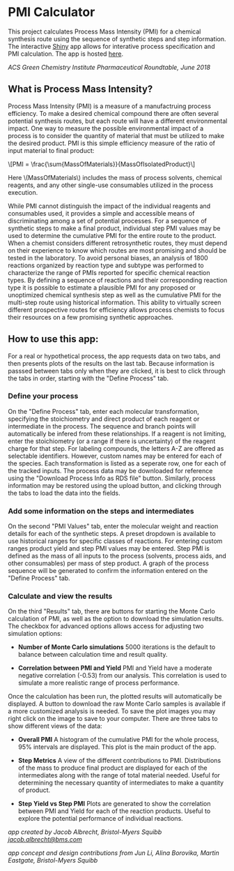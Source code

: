 # PMI Calculator

This project calculates Process Mass Intensity (PMI) for a chemical synthesis route using the sequence of synthetic steps and step information.  The interactive [Shiny](http://shiny.rstudio.com/) app allows for interative process specification and PMI calculation.  The app is hosted [here](http://acsgcipr-predictpmi.shinyapps.io/pmi_calculator/).

*ACS Green Chemistry Institute Pharmaceutical Roundtable, June 2018*

## What is Process Mass Intensity?

Process Mass Intensity (PMI) is a measure of a manufactruing process efficiency.  To make a desired chemical compound there are often several potential synthesis routes, but each route will have a different environmental impact.  One way to measure the possible environmental impact of a process is to consider the quantity of material that must be utilized to make the desired product.  PMI is this simple efficiency measure of the ratio of input material to final product:

\\[PMI = \frac{\sum{MassOfMaterials}}{MassOfIsolatedProduct}\\]

Here \\(MassOfMaterials\\) includes the mass of process solvents, chemical reagents, and any other single-use consumables utilized in the process execution.  

While PMI cannot distinguish the impact of the individual reagents and consumables used, it provides a simple and accessible means of discriminating among a set of potential processes. For a sequence of synthetic steps to make a final product, individual step PMI values may be used to determine the cumulative PMI for the entire route to the product.  When a chemist considers different retrosynthetic routes, they must depend on their experience to know which routes are most promising and should be tested in the laboratory.  To avoid personal biases, an analysis of 1800 reactions organized by reaction type and subtype was performed to characterize the range of PMIs reported for specific chemical reaction types.  By defining a sequence of reactions and their corresponding reaction type it is possible to estimate a plausible PMI for any proposed or unoptimized chemical synthesis step as well as the cumulative PMI for the multi-step route using historical information.  This ability to virtually screen different prospective routes for efficiency allows process chemists to focus their resources on a few promising synthetic approaches.

## How to use this app: 

For a real or hypothetical process, the app requests data on two tabs, and then presents plots of the results on the last tab.  Because information is passsed between tabs only when they are clicked, it is best to click through the tabs in order, starting with the "Define Process" tab.

### Define your process

On the "Define Process" tab, enter each molecular transformation, specifying the stoichiometry and direct product of each reagent or intermediate in the process. The sequence and branch points will automatically be infered from these relationships. If a reagent is not limiting, enter the stoichiometry (or a range if there is uncertainty) of the reagent charge for that step.  For labeling compounds, the letters A-Z are offered as selectable identifiers.  However, custom names may be entered for each of the species.  Each transformation is listed as a seperate row, one for each of the tracked inputs.  The process data may be downloaded for reference using the "Download Process Info as RDS file" button.  Similarly, process information may be restored using the upload button, and clicking through the tabs to load the data into the fields.

### Add some information on the steps and intermediates

On the second "PMI Values" tab, enter the molecular weight and reaction details for each of the synthetic steps.  A preset dropdown is available to use historical ranges for specific classes of reactions.  For entering custom ranges product yield and step PMI values may be entered. Step PMI is defined as the mass of all inputs to the process (solvents, process aids, and other consumables) per mass of step product.  A graph of the process sequence will be generated to confirm the information entered on the "Define Process" tab.

### Calculate and view the results

On the third "Results" tab, there are buttons for starting the Monte Carlo calculation of PMI, as well as the option to download the simulation results.  The checkbox for advanced options allows access for adjusting two simulation options:
 
 - **Number of Monte Carlo simulations** 5000 iterations is the default to balance between calculation time and result quality.

 - **Correlation between PMI and Yield** PMI and Yield have a moderate negative correlation (-0.53) from our analysis.  This correlation is used to simulate a more realistic range of process performance.

Once the calculation has been run, the plotted results will automatically be displayed.  A button to download the raw Monte Carlo samples is available if a more customized analysis is needed.  To save the plot images you may right click on the image to save to your computer.  There are three tabs to show different views of the data:

 - **Overall PMI** A histogram of the cumulative PMI for the whole process, 95% intervals are displayed.  This plot is the main product of the app.

 - **Step Metrics** A view of the different contributions to PMI.  Distributions of the mass to produce final product are displayed for each of the intermediates along with the range of total material needed.  Useful for determining the necessary quantity of intermediates to make a quantity of product.

 - **Step Yield vs Step PMI** Plots are generated to show the correlation between PMI and Yield for each of the reaction products.  Useful to explore the potential performance of individual reactions.

*app created by Jacob Albrecht, Bristol-Myers Squibb jacob.albrecht@bms.com*

*app concept and design contributions from Jun Li, Alina Borovika, Martin Eastgate, Bristol-Myers Squibb*